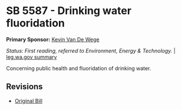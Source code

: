 # SB 5587 - Drinking water fluoridation
**Primary Sponsor:** [Kevin Van De Wege](/person/leg/kevin.vandewege.md)

*Status: First reading, referred to Environment, Energy & Technology.* | [leg.wa.gov summary](https://app.leg.wa.gov/billsummary?BillNumber=5587&Year=2021)

Concerning public health and fluoridation of drinking water.

## Revisions
* [Original Bill](1/)